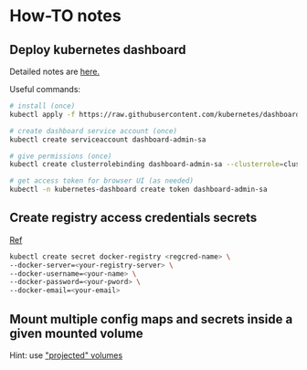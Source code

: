 # How-TO notes

## Deploy kubernetes dashboard

Detailed notes are [here.](https://kubernetes.io/docs/tasks/access-application-cluster/web-ui-dashboard/)

Useful commands:

```sh
# install (once)
kubectl apply -f https://raw.githubusercontent.com/kubernetes/dashboard/v2.6.1/aio/deploy/recommended.yaml

# create dashboard service account (once)
kubectl create serviceaccount dashboard-admin-sa

# give permissions (once)
kubectl create clusterrolebinding dashboard-admin-sa --clusterrole=cluster-admin --serviceaccount=default:dashboard-admin-sa

# get access token for browser UI (as needed)
kubectl -n kubernetes-dashboard create token dashboard-admin-sa
```

## Create registry access credentials secrets

[Ref](https://kubernetes.io/docs/tasks/configure-pod-container/pull-image-private-registry/#create-a-secret-by-providing-credentials-on-the-command-line)

```sh
kubectl create secret docker-registry <regcred-name> \
--docker-server=<your-registry-server> \
--docker-username=<your-name> \
--docker-password=<your-pword> \
--docker-email=<your-email>
```

## Mount multiple config maps and secrets inside a given mounted volume

Hint: use ["projected" volumes](https://stackoverflow.com/questions/59855142/use-a-single-volume-to-mount-multiple-files-from-secrets-or-configmaps)